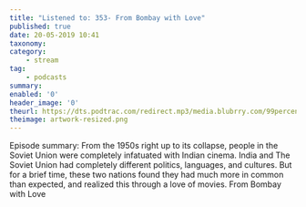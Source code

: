 ```yaml
---
title: "Listened to: 353- From Bombay with Love"
published: true
date: 20-05-2019 10:41
taxonomy:
category:
	- stream
tag:
	- podcasts
summary:
enabled: '0'
header_image: '0'
theurl: https://dts.podtrac.com/redirect.mp3/media.blubrry.com/99percentinvisible/dovetail.prxu.org/96/7d23e596-6b26-4224-b1d4-8abd793d72c8/01_353_From_Bombay_with_Love_pt_01.mp3
theimage: artwork-resized.png
--- 
```

Episode summary: From the 1950s right up to its collapse, people in the Soviet Union were completely infatuated with Indian cinema. India and The Soviet Union had completely different politics, languages, and cultures. But for a brief time, these two nations found they had much more in common than expected, and realized this through a love of movies. From Bombay with Love
